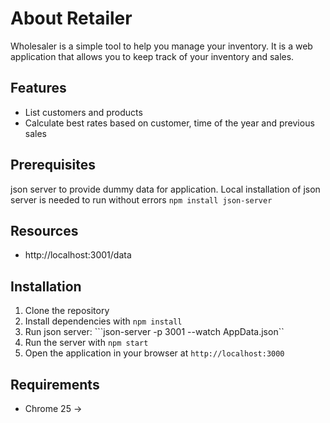 # About Retailer
Wholesaler is a simple tool to help you manage your inventory. It is a web application that allows you to keep track of your inventory and sales.

## Features
* List customers and products
* Calculate best rates based on customer, time of the year and previous sales

## Prerequisites
json server to provide dummy data for application. Local installation of json server is needed to run without errors
```npm install json-server```

## Resources
* http://localhost:3001/data

## Installation
1. Clone the repository
2. Install dependencies with `npm install`
3. Run json server: ```json-server -p 3001 --watch AppData.json``
3. Run the server with `npm start`
4. Open the application in your browser at `http://localhost:3000`

## Requirements
* Chrome 25 ->